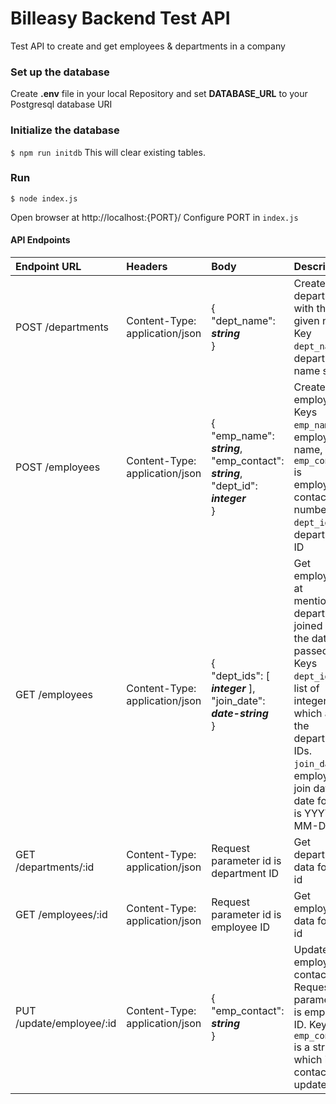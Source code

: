 # Billeasy Backend Test API
Test API to create and get employees & departments in a company

### Set up the database 
Create **.env** file in your local Repository and set **DATABASE_URL** to your Postgresql database URI
### Initialize the database 
`$ npm run initdb`
This will clear existing tables.
### Run
`$ node index.js`<br>

Open browser at http://localhost:{PORT}/
Configure PORT in `index.js`

#### API Endpoints
|Endpoint URL|Headers|Body|Description
|:---|:---|:---|:---|
|POST /departments |  Content-Type: application/json |{<br>"dept_name": ***string*** <br>}|Create department with the given name. Key `dept_name` is department name string.| <br>
|POST /employees |Content-Type: application/json|{<br> "emp_name": ***string***, "emp_contact": ***string***, "dept_id": ***integer*** <br>}|Create an employee. Keys `emp_name` is employee name, `emp_contact` is employees contact number. `dept_id` is department ID|<br>
|GET /employees |Content-Type: application/json|{<br> "dept_ids": [ ***integer*** ], "join_date": ***date-string*** <br>}|Get employees at mentioned departments joined after the date passed. Keys `dept_ids` is a list of integers, which are the department IDs. `join_date` is employee join date, date format is YYYY-MM-DD|<br>
|GET /departments/:id |Content-Type: application/json|Request parameter id is department ID|Get department data for that id|<br>
|GET /employees/:id |Content-Type: application/json|Request parameter id is employee ID|Get employee data for that id|<br>
|PUT /update/employee/:id |Content-Type: application/json|{<br> "emp_contact": ***string*** <br>}|Update employee contact. Request parameter id is employee ID. Key `emp_contact` is a string which is the contact to update.|<br>

